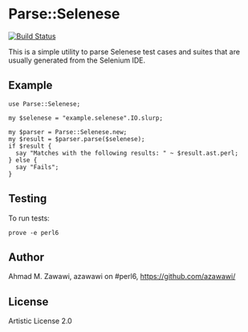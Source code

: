 Parse::Selenese
===============

[![Build Status](https://travis-ci.org/azawawi/perl6-parse-selenese.svg?branch=master)](https://travis-ci.org/azawawi/perl6-parse-selenese)

This is a simple utility to parse Selenese test cases and suites that are
usually generated from the Selenium IDE.

## Example

```
use Parse::Selenese;

my $selenese = "example.selenese".IO.slurp;

my $parser = Parse::Selenese.new;
my $result = $parser.parse($selenese);
if $result {
  say "Matches with the following results: " ~ $result.ast.perl;
} else {
  say "Fails";
}
```

## Testing

To run tests:

    prove -e perl6

## Author

Ahmad M. Zawawi, azawawi on #perl6, https://github.com/azawawi/

## License

Artistic License 2.0
